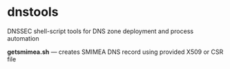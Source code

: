 # dnstools
DNSSEC shell-script tools for DNS zone deployment and process automation

**getsmimea.sh** — creates SMIMEA DNS record using provided X509 or CSR file

